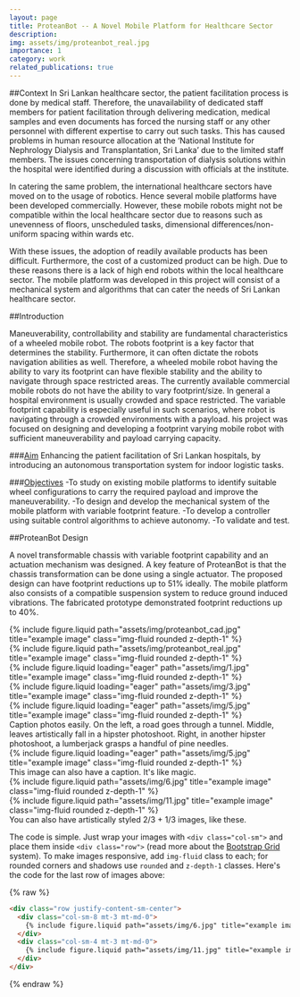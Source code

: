 ```yaml
---
layout: page
title: ProteanBot -- A Novel Mobile Platform for Healthcare Sector
description: 
img: assets/img/proteanbot_real.jpg
importance: 1
category: work
related_publications: true
---
```


##Context
In Sri Lankan healthcare sector, the patient facilitation process is done by medical staff. Therefore, the unavailability of dedicated staff members for patient facilitation through delivering medication, medical samples and even documents has forced the nursing staff or any other personnel with different expertise to carry out such tasks. This has caused problems in human resource allocation at the ‘National Institute for Nephrology Dialysis and Transplantation, Sri Lanka’ due to the limited staff members. The issues concerning transportation of dialysis solutions within the hospital were identified during a discussion with officials at the institute.

In catering the same problem, the international healthcare sectors have moved on to the usage of robotics. Hence several mobile platforms have been developed commercially. However, these mobile robots might not be compatible within the local healthcare sector due to reasons such as unevenness of floors, unscheduled tasks, dimensional differences/non-uniform spacing within wards etc.

With these issues, the adoption of readily available products has been difficult. Furthermore, the cost of a customized product can be high. Due to these reasons there is a lack of high end robots within the local healthcare sector. The mobile platform was developed in this project will consist of a mechanical system and algorithms that can cater the needs of Sri Lankan healthcare sector. 

##Introduction

Maneuverability, controllability and stability are fundamental characteristics of a wheeled mobile robot. The robots footprint is a key factor that determines the stability. Furthermore, it can often dictate the robots navigation abilities as well. Therefore, a wheeled mobile robot having the ability to vary its footprint can have flexible stability and the ability to navigate through space restricted areas. The currently available commercial mobile robots do not have the ability to vary footprint/size. In general a hospital environment is usually crowded and space restricted. The variable footprint capability is especially useful in such scenarios, where robot is navigating through a crowded environments with a payload. his project was focused on designing and developing a footprint varying mobile robot with sufficient maneuverability and payload carrying capacity.

###<u>Aim</u>
Enhancing the patient facilitation of Sri Lankan hospitals, by introducing an autonomous transportation system for indoor logistic tasks.

###<u>Objectives</u>
-To study on existing mobile platforms to identify suitable wheel configurations to carry the required payload and improve the maneuverability.
-To design and develop the mechanical system of the mobile platform with variable footprint feature.
-To develop a controller using suitable control algorithms to achieve autonomy.
-To validate and test.

##ProteanBot Design

A novel transformable chassis with variable footprint capability and an actuation mechanism was designed. A key feature of ProteanBot is that the chassis transformation can be done using a single actuator. The proposed design can have footprint reductions up to 51% ideally.  The mobile platform also consists of a compatible suspension system to reduce ground induced vibrations. The fabricated prototype demonstrated footprint reductions up to 40%.

<div class="row justify-content-sm-center">
    <div class="col-sm-8 mt-3 mt-md-0">
        {% include figure.liquid path="assets/img/proteanbot_cad.jpg" title="example image" class="img-fluid rounded z-depth-1" %}
    </div>
    <div class="col-sm-4 mt-3 mt-md-0">
        {% include figure.liquid path="assets/img/proteanbot_real.jpg" title="example image" class="img-fluid rounded z-depth-1" %}
    </div>
</div>

<div class="row">
    <div class="col-sm mt-3 mt-md-0">
        {% include figure.liquid loading="eager" path="assets/img/1.jpg" title="example image" class="img-fluid rounded z-depth-1" %}
    </div>
    <div class="col-sm mt-3 mt-md-0">
        {% include figure.liquid loading="eager" path="assets/img/3.jpg" title="example image" class="img-fluid rounded z-depth-1" %}
    </div>
    <div class="col-sm mt-3 mt-md-0">
        {% include figure.liquid loading="eager" path="assets/img/5.jpg" title="example image" class="img-fluid rounded z-depth-1" %}
    </div>
</div>
<div class="caption">
    Caption photos easily. On the left, a road goes through a tunnel. Middle, leaves artistically fall in a hipster photoshoot. Right, in another hipster photoshoot, a lumberjack grasps a handful of pine needles.
</div>
<div class="row">
    <div class="col-sm mt-3 mt-md-0">
        {% include figure.liquid loading="eager" path="assets/img/5.jpg" title="example image" class="img-fluid rounded z-depth-1" %}
    </div>
</div>
<div class="caption">
    This image can also have a caption. It's like magic.
</div>



<div class="row justify-content-sm-center">
    <div class="col-sm-8 mt-3 mt-md-0">
        {% include figure.liquid path="assets/img/6.jpg" title="example image" class="img-fluid rounded z-depth-1" %}
    </div>
    <div class="col-sm-4 mt-3 mt-md-0">
        {% include figure.liquid path="assets/img/11.jpg" title="example image" class="img-fluid rounded z-depth-1" %}
    </div>
</div>
<div class="caption">
    You can also have artistically styled 2/3 + 1/3 images, like these.
</div>

The code is simple.
Just wrap your images with `<div class="col-sm">` and place them inside `<div class="row">` (read more about the <a href="https://getbootstrap.com/docs/4.4/layout/grid/">Bootstrap Grid</a> system).
To make images responsive, add `img-fluid` class to each; for rounded corners and shadows use `rounded` and `z-depth-1` classes.
Here's the code for the last row of images above:

{% raw %}

```html
<div class="row justify-content-sm-center">
  <div class="col-sm-8 mt-3 mt-md-0">
    {% include figure.liquid path="assets/img/6.jpg" title="example image" class="img-fluid rounded z-depth-1" %}
  </div>
  <div class="col-sm-4 mt-3 mt-md-0">
    {% include figure.liquid path="assets/img/11.jpg" title="example image" class="img-fluid rounded z-depth-1" %}
  </div>
</div>
```

{% endraw %}

